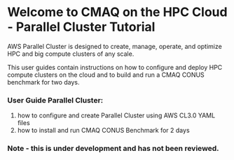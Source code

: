 # Welcome to CMAQ on the HPC Cloud - Parallel Cluster Tutorial

AWS Parallel Cluster is designed to create, manage, operate, and optimize HPC and big compute clusters of any scale.

This user guides contain instructions on how to configure and deploy HPC compute clusters on the cloud and to build and run a CMAQ CONUS benchmark for two days.

### User Guide Parallel Cluster:

1. how to configure and create Parallel Cluster using AWS CL3.0 YAML files
2. how to install and run CMAQ CONUS Benchmark for 2 days

### Note - this is under development and has not been reviewed.





